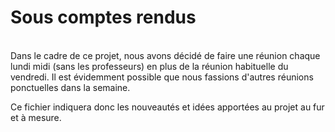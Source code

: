 # Sous comptes rendus

<br/>
Dans le cadre de ce projet, nous avons décidé de faire une réunion chaque lundi midi (sans les professeurs) en plus de la réunion habituelle du vendredi. 
Il est évidemment possible que nous fassions d'autres réunions ponctuelles dans la semaine. 

Ce fichier indiquera donc les nouveautés et idées apportées au projet au fur et à mesure. 
<br/>

